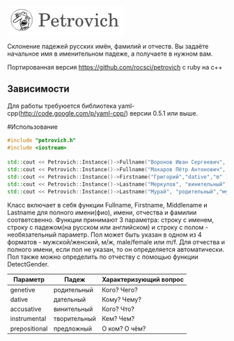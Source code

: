 ![Petrovich](petrovich.png)

Склонение падежей русских имён, фамилий и отчеств. Вы задаёте начальное имя
в именительном падеже, а получаете в нужном вам.

Портированная версия https://github.com/rocsci/petrovich с ruby на c++

## Зависимости

Для работы требуюется библиотека yaml-cpp(http://code.google.com/p/yaml-cpp/) версии 0.5.1 или выше.

#Использование
```cpp
#include "petrovich.h"
#include <iostream>

std::cout << Petrovich::Instance()->Fullname("Воронов Иван Сергеевич", "instrumental"); //Вороновым Иваном Сергеевичем
std::cout << Petrovich::Instance()->Fullname("Макаров Пётр Антонович", "предложный");
std::cout << Petrovich::Instance()->Firstname("Григорий","dative","m" );
std::cout << Petrovich::Instance()->Lastname("Меркулов", "винительный");
std::cout << Petrovich::Instance()->Lastname("Мурай", "родительный","мужской");
```
Класс включает в себя функции Fullname, Firstname, Middlename и Lastname для полного
имени(фио), имени, отчества и фамилии соответсвенно. Функции принимают 3 параметра: 
строку с именем, строку с падежом(на русском или английском) и строку с полом - 
необязательный параметр. Пол может быть указан в одном из 4 форматов - мужской/женский,
м/ж, male/female или m/f. Для отчества и полного имени, если пол не указан, то он 
определяется автоматически. Пол также можно определить по отчеству с помощью функции 
DetectGender.


| Параметр | Падеж        | Характеризующий вопрос |
|----------------|--------------|------------------------|
| genetive  | родительный  | Кого? Чего?            |
| dative    | дательный    | Кому? Чему?            |
| accusative| винительный  | Кого? Что?             |
| instrumental   | творительный | Кем? Чем?              |
| prepositional  | предложный   | О ком? О чём?          |
